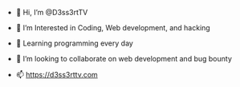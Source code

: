 - 👋 Hi, I’m @D3ss3rtTV
- 👀 I’m Interested in Coding, Web development, and hacking
- 🌱 Learning programming every day
- 💞️ I’m looking to collaborate on web development and bug bounty


- 📫 https://d3ss3rttv.com

<!---
D3ss3rtTV/D3ss3rtTV is a ✨ special ✨ repository because its `README.md` (this file) appears on your GitHub profile.
You can click the Preview link to take a look at your changes.
--->
